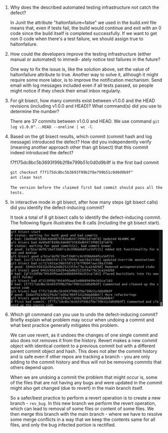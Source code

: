 1. Why does the described automated testing infrastructure not catch the defect?

    In Junit the attribute "haltonfailure=false" we used in the build.xml file means that, even if tests fail, the build would continue and exit with an 0 code since the build itself is completed successfully. If we want to get non 0 code when there's a test failure, we should assign true to haltonfailure. 


2. How could the developers improve the testing infrastructure (either manual or automated) to immedi- ately notice test failures in the future?

    One way to fix the issue is, like the solution above, set the value of haltonfailure attribute to true. Another way to solve it, although it might require some more labor, is to improve the notification mechanism. Send email with log messages included even if all tests passed, so people might notice if they check their email inbox regularly.

3. For git bisect, how many commits exist between v1.0.0 and the HEAD revisions (including v1.0.0 and HEAD)? What command(s) did you use to determine the number?

    There are 37 commits between v1.0.0 and HEAD.
    We use command `git log v1.0.0^...HEAD --oneline | wc -l`.
      
4. Based on the git bisect results, which commit (commit hash and log message) introduced the defect? How did you independently verify (meaning another approach other than git bisect) that this commit indeed introduced the defect?

    f7f175dc8bc5b3693f99b2f8e799b51c0d0d9b9f is the first bad commit
    ```
    git checkout f7f175dc8bc5b3693f99b2f8e799b51c0d0d9b9f^
    ant clean test 

    The version before the claimed first bad commit should pass all the tests. 
    ```

5. In interactive mode in git bisect, after how many steps (git bisect calls) did you identify the defect-inducing commit?
   
   It took a total of 8 git bisect calls to identify the defect-inducing commit. The following figure illustrates the 8 calls (including the git bisect start).

   ![Alt text](image.png)

6. Which git command can you use to undo the defect-inducing commit? Briefly explain what problem may occur when undoing a commit and what best practice generally mitigates this problem.

    We can use revert, as it undoes the changes of one single commit and also does not removes it from the history. Revert makes a new commit object with identical content to a previous commit but with a different parent commit object and hash. This does not alter the commit history and is safe even if other repos are tracking a branch - you are only adding to the commit history and thus will not be removing commits that others depend upon.
    
    When we are undoing a commit the problem that might occur is, some of the files that are not having any bugs and were updated in the commit might also get changed (due to revert) in the main branch itself.

    So a safer/best practice to perform a revert operation is to create a new branch - `rev_bug`. In this new branch we perform the revert operation, which can lead to removal of some files or content of some files. We then merge this branch with the main branch - where we have to resolve some merge conflicts in a way that we keep the contents same for all files, and only the bug infected portion is rectified.  
    
    
